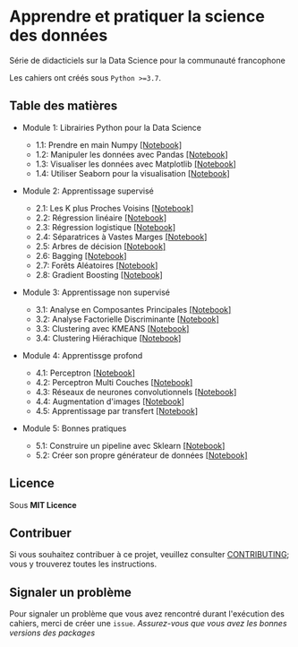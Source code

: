 # Apprendre et pratiquer la science des données

Série de didacticiels sur la Data Science pour la communauté francophone

Les cahiers ont créés sous `Python >=3.7`.

## Table des matières

* Module 1: Librairies Python pour la Data Science
    * 1.1: Prendre en main Numpy [[Notebook]](1_1_numpy.ipynb)
    * 1.2: Manipuler les données avec Pandas [[Notebook]](1_2_pandas.ipynb)
    * 1.3: Visualiser les données avec Matplotlib [[Notebook]](2_3_matplotlib.ipynb)
    * 1.4: Utiliser Seaborn pour la visualisation [[Notebook]](2_4_seaborn.ipynb)


* Module 2: Apprentissage supervisé
    * 2.1: Les K plus Proches Voisins [[Notebook]](2_1_knn.ipynb)
    * 2.2: Régression linéaire [[Notebook]](2_2_régression_linéaire.ipynb)
    * 2.3: Régression logistique [[Notebook]](2_3_régression_logistique.ipynb)
    * 2.4: Séparatrices à Vastes Marges [[Notebook]](2_4_svm.ipynb)
    * 2.5: Arbres de décision [[Notebook]](2_5_trees.ipynb)
    * 2.6: Bagging [[Notebook]](2_6_bagging.ipynb)
    * 2.7: Forêts Aléatoires [[Notebook]](2_7_random_forest.ipynb)
    * 2.8: Gradient Boosting [[Notebook]](2_8_gradient_boosting.ipynb)


* Module 3: Apprentissage non supervisé
    * 3.1: Analyse en Composantes Principales [[Notebook]](3_1_acp.ipynb)
    * 3.2: Analyse Factorielle Discriminante [[Notebook]](3_1_afd.ipynb)
    * 3.3: Clustering avec KMEANS [[Notebook]](3_3_kmeans.ipynb)
    * 3.4: Clustering Hiérachique [[Notebook]](3_4_hierachique.ipynb)


* Module 4: Apprentissge profond
    * 4.1: Perceptron [[Notebook]](4_1_perceptron.ipynb)
    * 4.2: Perceptron Multi Couches [[Notebook]](4_2_mlp.ipynb)
    * 4.3: Réseaux de neurones convolutionnels [[Notebook]](4_3_cnn.ipynb)
    * 4.4: Augmentation d'images [[Notebook]](4_4_data_augmentation.ipynb)
    * 4.5: Apprentissage par transfert [[Notebook]](4_5_transfer_learning.ipynb)


* Module 5: Bonnes pratiques
    * 5.1: Construire un pipeline avec Sklearn [[Notebook]](5_1_sklearn_pipeline.ipynb)
    * 5.2: Créer son propre générateur de données [[Notebook]](5_2_custom_datagen.ipynb)

## Licence
Sous **MIT Licence**


## Contribuer
Si vous souhaitez contribuer à ce projet, veuillez consulter [CONTRIBUTING](CONTRIBUTING.md); vous y trouverez toutes les instructions.

## Signaler un problème
Pour signaler un problème que vous avez rencontré durant l'exécution des cahiers, merci de créer une `issue`. *Assurez-vous que vous avez les bonnes versions des packages*
